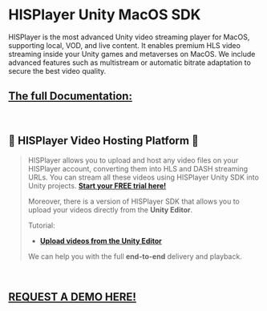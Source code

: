# HISPlayer Unity MacOS SDK

HISPlayer is the most advanced Unity video streaming player for MacOS, supporting local, VOD, and live content. It enables premium HLS video streaming inside your Unity games and metaverses on MacOS. We include advanced features such as multistream or automatic bitrate adaptation to secure the best video quality.


## [The full Documentation:](https://hisplayer.github.io/UnityMacOS-SDK)

<br>

## 🚀 HISPlayer Video Hosting Platform 🚀 
>
>HISPlayer allows you to upload and host any video files on your HISPlayer account, converting them into HLS and DASH streaming URLs. You can stream all these videos using HISPlayer Unity SDK into Unity projects. **[Start your FREE trial here!](https://hisplayer.com/unity-asset-store-saas-registration/)**
>
>Moreover, there is a version of HISPlayer SDK that allows you to upload your videos directly from the **Unity Editor**.
> 
> Tutorial:
> * **[Upload videos from the Unity Editor](https://www.youtube.com/watch?v=vSI7U6TjHqI)**
>
> We can help you with the full **end-to-end** delivery and playback.

<br>

## [REQUEST A DEMO HERE!](https://hisplayer.com/demo-unity-player-sdk-github/?utm_source=github&utm_medium=referral&utm_campaign=unitygithub&utm_content=20200211--unitydemocontact)
